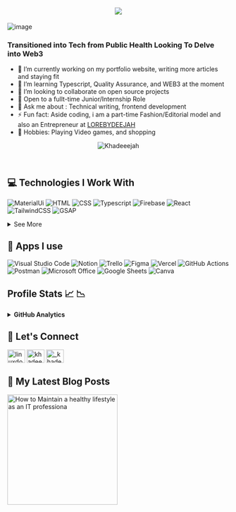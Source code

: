 <h1 align="center">
  <a href="https://git.io/typing-svg">
    <img src="https://readme-typing-svg.herokuapp.com/?lines=Hey,YO!👋;I'm+Khadijah...;Welcome+to+my+Hub!&center=true&size=40&">
  </a>
</h1>


![image](https://user-images.githubusercontent.com/52764879/151623093-11b24ff7-8370-4158-b808-fa7477688911.jpg)





###  Transitioned into Tech from Public Health Looking To Delve into Web3

- 🔭 I’m currently working on my portfolio website, writing more articles and staying fit
- 🌱 I’m learning Typescript, Quality Assurance, and WEB3 at the moment
- 👯 I’m looking to collaborate on open source projects
- 🤔 Open to a fullt-time Junior/Internship Role
- 💬 Ask me about : Technical writing, frontend development
- ⚡ Fun fact: Aside coding, i am a part-time Fashion/Editorial model and also an Entrepreneur at [LOREBYDEEJAH](https://instagram.com/_lorebydeejah)
- 🤟  Hobbies: Playing Video games, and shopping







<p align="center"><img src="https://komarev.com/ghpvc/?username=Khadeeejah&label=Profile%20views&color=0e75b6&style=flat" alt="Khadeeejah" /> </p>



&nbsp;
## 💻 Technologies I Work With

![MaterialUi](https://img.shields.io/badge/Material-UI-3776AB?style=for-the-badge&logo=material-ui&logoColor=white)
![HTML](https://img.shields.io/badge/HTML5-E34F26?style=for-the-badge&logo=html5&logoColor=white)
![CSS](https://img.shields.io/badge/CSS3-1572B6?style=for-the-badge&logo=css3&logoColor=white)
![Typescript](https://img.shields.io/badge/TypeScript-007ACC?style=for-the-badge&logo=typescript&logoColor=white)
![Firebase](https://img.shields.io/badge/firebase-ffca28?style=for-the-badge&logo=firebase&logoColor=black)
![React](https://img.shields.io/badge/React-20232A?style=for-the-badge&logo=react&logoColor=61DAFB)
![TailwindCSS](https://img.shields.io/badge/Tailwind_CSS-38B2AC?style=for-the-badge&logo=tailwind-css&logoColor=white)
![GSAP](https://img.shields.io/badge/GSAP-38B4AC?style=for-the-badge&logo=GSAP&logoColor=white)

<details>
  <summary>See More</summary>
  
![JavaScript](https://img.shields.io/badge/JavaScript-323330?style=for-the-badge&logo=javascript&logoColor=F7DF1E)
![JSON](https://img.shields.io/badge/json-5E5C5C?style=for-the-badge&logo=json&logoColor=white)
![NPM](https://img.shields.io/badge/npm-CB3837?style=for-the-badge&logo=npm&logoColor=white)
![Yarn](https://img.shields.io/badge/Yarn-2C8EBB?style=for-the-badge&logo=yarn&logoColor=white)
![SASS](https://img.shields.io/badge/Sass-CC6699?style=for-the-badge&logo=sass&logoColor=white)
![Styled Components](https://img.shields.io/badge/styled--components-DB7093?style=for-the-badge&logo=styled-components&logoColor=white)
![Redux](https://img.shields.io/badge/Redux-593D88?style=for-the-badge&logo=redux&logoColor=white)
![Git](https://img.shields.io/badge/Git-F05032?style=for-the-badge&logo=git&logoColor=white)
![ESLint](https://img.shields.io/badge/eslint-3A33D1?style=for-the-badge&logo=eslint&logoColor=white)

  </details>      
  
  
  
  ## 📱 Apps I use

![Visual Studio Code](https://img.shields.io/badge/Visual_Studio_Code-0078D4?style=for-the-badge&logo=visual%20studio%20code&logoColor=white)
![Notion](https://img.shields.io/badge/Notion-000000?style=for-the-badge&logo=notion&logoColor=white)
![Trello](https://img.shields.io/badge/Trello-0052CC?style=for-the-badge&logo=trello&logoColor=white)
![Figma](https://img.shields.io/badge/Figma-F24E1E?style=for-the-badge&logo=figma&logoColor=white)
![Vercel](https://img.shields.io/badge/Vercel-000000?style=for-the-badge&logo=vercel&logoColor=white)
![GitHub Actions](https://img.shields.io/badge/GitHub_Actions-2088FF?style=for-the-badge&logo=github-actions&logoColor=white)
![Postman](https://img.shields.io/badge/Postman-FF6C37?style=for-the-badge&logo=Postman&logoColor=white)
![Microsoft Office](https://img.shields.io/badge/Microsoft_Office-D83B01?style=for-the-badge&logo=microsoft-office&logoColor=white)
![Google Sheets](https://img.shields.io/badge/Google%20Sheets-34A853?style=for-the-badge&logo=google-sheets&logoColor=white)
![Canva](https://img.shields.io/badge/Canva-%2300C4CC.svg?&style=for-the-badge&logo=Canva&logoColor=white)



## Profile Stats 📈 📉

<details>
<summary><b>GitHub Analytics</b></summary>
<img align="center" alt="Khadeeejah's Github Stats" src="https://github-readme-stats.vercel.app/api?username=Khadeeejah&show_icons=true&hide_border=true&theme=algolia"/>
<img align="center" height="180em" src="https://github-readme-stats-eight-theta.vercel.app/api/top-langs/?username=Khadeeejah&layout=compact&langs_count=8&theme=algolia"/>
<img align="center" width="50%" src="https://github-readme-streak-stats.herokuapp.com/?user=Khadeeejah&show_icons=true&locale=en&layout=compact&theme=algolia&line_height=0" />
</details>




 <h2 align="left">💬 Let's Connect</h2>
<p align="left">
<a href="https://twitter.com/_khadeeejah" target="blank"><img align="center" src="https://raw.githubusercontent.com/rahuldkjain/github-profile-readme-generator/master/src/images/icons/Social/twitter.svg" alt="linuxdotexe_" height="30" width="40" /></a>
<a href="https://www.linkedin.com/in/wuraola-amusat/" target="blank"><img align="center" src="https://raw.githubusercontent.com/rahuldkjain/github-profile-readme-generator/master/src/images/icons/Social/linked-in-alt.svg" alt="khadeeejah" height="30" width="40" /></a>
<a href="https://instagram.com/_khadeeejah" target="blank"><img align="center" src="https://raw.githubusercontent.com/rahuldkjain/github-profile-readme-generator/master/src/images/icons/Social/instagram.svg" alt="_khadeeejah" height="30" width="40" /></a>
</p>




## 📰 My Latest Blog Posts
<!-- HASHNODE_BLOG:START -->
<p align="left">
<a href="https://khadeeejah.hashnode.dev/how-to-maintain-a-healthy-lifestyle-as-an-it-professional" title="How to Maintain a healthy lifestyle as an IT professional"><img src="https://khadeeejah.hashnode.dev/_next/image?url=https%3A%2F%2Fcdn.hashnode.com%2Fres%2Fhashnode%2Fimage%2Fupload%2Fv1606905730080%2FIgNepwkc4.png%3Fw%3D1600%26h%3D840%26fit%3Dcrop%26crop%3Dentropy%26auto%3Dcompress%2Cformat%26format%3Dwebp&w=3840&q=75" alt="How to Maintain a healthy lifestyle as an IT professiona" width="250px" align="left" /></a>

            
                 
                 
                 
                 
       
                 
                 
                 





<!--
**Khadeeejah/Khadeeejah** is a ✨ _special_ ✨ repository because its `README.md` (this file) appears on your GitHub profile.


